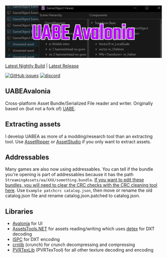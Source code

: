 <p align="center"><img src="UABEAvalonia/Assets/logo.png" /></p>

[Latest Nightly Build](https://nightly.link/nesrak1/UABEA/workflows/dotnet-desktop/master/uabea-windows.zip) | [Latest Release](https://github.com/nesrak1/UABEA/releases)

[![GitHub issues](https://img.shields.io/github/issues/nesrak1/UABEA?logo=GitHub&style=flat-square)](https://github.com/nesrak1/UABEA/issues) [![discord](https://img.shields.io/discord/862035581491478558?label=discord&logo=discord&logoColor=FFFFFF&style=flat-square)](https://discord.gg/hd9VdswwZs)

## UABEAvalonia

Cross-platform Asset Bundle/Serialized File reader and writer. Originally based on (but not a fork of) [UABE](https://github.com/SeriousCache/UABE).

## Extracting assets

I develop UABEA as more of a modding/research tool than an extracting tool. Use [AssetRipper](https://github.com/AssetRipper/AssetRipper) or [AssetStudio](https://github.com/Perfare/AssetStudio/) if you only want to extract assets.

## Addressables

Many games are also now using addressables. You can tell if the bundle you're opening is part of addressables because it has the path `StreamingAssets/aa/XXX/something.bundle`. [If you want to edit these bundles, you will need to clear the CRC checks with the CRC cleaning tool here](https://github.com/nesrak1/AddressablesTools/releases). Use `Example patchcrc catalog.json`, then move or rename the old catalog.json file and rename catalog.json.patched to catalog.json.

## Libraries

* [Avalonia](https://github.com/AvaloniaUI/Avalonia) for UI
* [AssetsTools.NET](https://github.com/nesrak1/AssetsTools.NET) for assets reading/writing which uses [detex](https://github.com/hglm/detex) for DXT decoding
* [ISPC](https://github.com/GameTechDev/ISPCTextureCompressor) for DXT encoding
* [crnlib](https://github.com/Unity-Technologies/crunch/tree/unity) (crunch) for crunch decompressing and compressing
* [PVRTexLib](https://developer.imaginationtech.com/downloads/) (PVRTexTool) for all other texture decoding and encoding